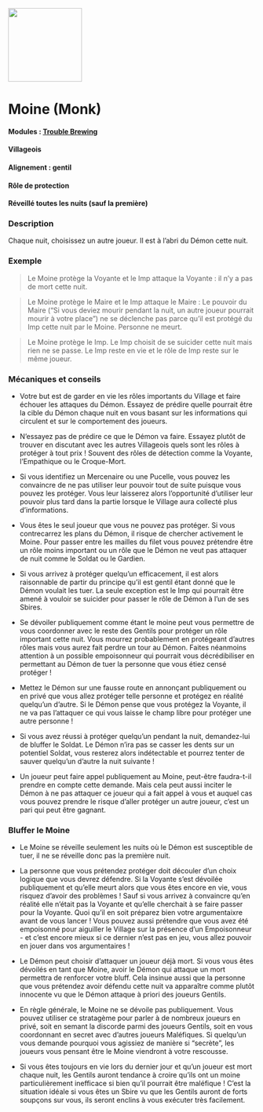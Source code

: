 <img src="https://github.com/brain-academy/wiki/blob/master/public/img/blood-on-the-clocktower/roles/monk.png?raw=true" height="150"> 

# Moine (Monk)

#### Modules : [Trouble Brewing](https://brain-academy.github.io/wiki/blood-on-the-clocktower/modules/trouble-brewing)
#### Villageois
#### Alignement : gentil
#### Rôle de protection
#### Réveillé toutes les nuits (sauf la première)

### Description
Chaque nuit, choisissez un autre joueur. Il est à l’abri du Démon cette nuit.

### Exemple
>Le Moine protège la Voyante et le Imp attaque la Voyante : il n’y a pas de mort cette nuit.

> Le Moine protège le Maire et le Imp attaque le Maire : Le pouvoir du Maire (“Si vous deviez mourir pendant la nuit, un autre joueur pourrait mourir à votre place”) ne se déclenche pas parce qu’il est protégé du Imp cette nuit par le Moine. Personne ne meurt.

> Le Moine protège le Imp. Le Imp choisit de se suicider cette nuit mais rien ne se passe. Le Imp reste en vie et le rôle de Imp reste sur le même joueur.


### Mécaniques et conseils
- Votre but est de garder en vie les rôles importants du Village et faire échouer les attaques du Démon. Essayez de prédire quelle pourrait être la cible du Démon chaque nuit en vous basant sur les informations qui circulent et sur le comportement des joueurs.

- N’essayez pas de prédire ce que le Démon va faire. Essayez plutôt de trouver en discutant avec les autres Villageois quels sont les rôles à protéger à tout prix ! Souvent des rôles de détection comme la Voyante, l’Empathique ou le Croque-Mort.

- Si vous identifiez un Mercenaire ou une Pucelle, vous pouvez les convaincre de ne pas utiliser leur pouvoir tout de suite puisque vous pouvez les protéger. Vous leur laisserez alors l’opportunité d’utiliser leur pouvoir plus tard dans la partie lorsque le Village aura collecté plus d’informations.

- Vous êtes le seul joueur que vous ne pouvez pas protéger. Si vous contrecarrez les plans du Démon, il risque de chercher activement le Moine. Pour passer entre les mailles du filet vous pouvez prétendre être un rôle moins important ou un rôle que le Démon ne veut pas attaquer de nuit comme le Soldat ou le Gardien.

- Si vous arrivez à protéger quelqu’un efficacement, il est alors raisonnable de partir du principe qu’il est gentil étant donné que le Démon voulait les tuer. La seule exception est le Imp qui pourrait être amené à vouloir se suicider pour passer le rôle de Démon à l’un de ses Sbires.

- Se dévoiler publiquement comme étant le moine peut vous permettre de vous coordonner avec le reste des Gentils pour protéger un rôle important cette nuit. Vous mourrez probablement en protégeant d’autres rôles mais vous aurez fait perdre un tour au Démon. Faites néanmoins attention à un possible empoisonneur qui pourrait vous décrédibiliser en permettant au Démon de tuer la personne que vous étiez censé protéger !

- Mettez le Démon sur une fausse route en annonçant publiquement ou en privé que vous allez protéger telle personne et protégez en réalité quelqu’un d’autre. Si le Démon pense que vous protégez la Voyante, il ne va pas l’attaquer ce qui vous laisse le champ libre pour protéger une autre personne !

- Si vous avez réussi à protéger quelqu’un pendant la nuit, demandez-lui de bluffer le Soldat. Le Démon n’ira pas se casser les dents sur un potentiel Soldat, vous resterez alors indétectable et pourrez tenter de sauver quelqu’un d’autre la nuit suivante !

- Un joueur peut faire appel publiquement au Moine, peut-être faudra-t-il prendre en compte cette demande. Mais cela peut aussi inciter le Démon à ne pas attaquer ce joueur qui a fait appel à vous et auquel cas vous pouvez prendre le risque d’aller protéger un autre joueur, c’est un pari qui peut être gagnant.
 
### Bluffer le Moine

- Le Moine se réveille seulement les nuits où le Démon est susceptible de tuer, il ne se réveille donc pas la première nuit.

- La personne que vous prétendez protéger doit découler d’un choix logique que vous devrez défendre. Si la Voyante s’est dévoilée publiquement et qu’elle meurt alors que vous êtes encore en vie, vous risquez d’avoir des problèmes ! Sauf si vous arrivez à convaincre qu’en réalité elle n’était pas la Voyante et qu’elle cherchait à se faire passer pour la Voyante. Quoi qu’il en soit préparez bien votre argumentaixre avant de vous lancer ! Vous pouvez aussi prétendre que vous avez été empoisonné pour aiguiller le Village sur la présence d’un Empoisonneur - et c’est encore mieux si ce dernier n’est pas en jeu, vous allez pouvoir en jouer dans vos argumentaires !

- Le Démon peut choisir d’attaquer un joueur déjà mort. Si vous vous êtes dévoilés en tant que Moine, avoir le Démon qui attaque un mort permettra de renforcer votre bluff. Cela insinue aussi que la personne que vous prétendez avoir défendu cette nuit va apparaître comme plutôt innocente vu que le Démon attaque à priori des joueurs Gentils.

- En règle générale, le Moine ne se dévoile pas publiquement. Vous pouvez utiliser ce stratagème pour parler à de nombreux joueurs en privé, soit en semant la discorde parmi des joueurs Gentils, soit en vous coordonnant en secret avec d’autres joueurs Maléfiques. Si quelqu’un vous demande pourquoi vous agissiez de manière si “secrète”, les joueurs vous pensant être le Moine viendront à votre rescousse.

- Si vous êtes toujours en vie lors du dernier jour et qu’un joueur est mort chaque nuit, les Gentils auront tendance à croire qu’ils ont un moine particulièrement inefficace si bien qu’il pourrait être maléfique ! C’est la situation idéale si vous êtes un Sbire vu que les Gentils auront de forts soupçons sur vous, ils seront enclins à vous exécuter très facilement. 
